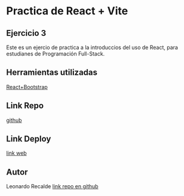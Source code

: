 # Practica de React + Vite

## Ejercicio 3

Este es un ejercio de practica a la introduccios del uso de React, para estudianes de Programación Full-Stack.

## Herramientas utilizadas

[React+Bootstrap](https://react-bootstrap.github.io/)

## Link Repo
[github](https://github.com/leorecalde/tpReactPto3.git)

## Link Deploy

[link web](https://tpreactpto3.netlify.app/)

## Autor

Leonardo Recalde [link repo en github](https://github.com/leorecalde)
